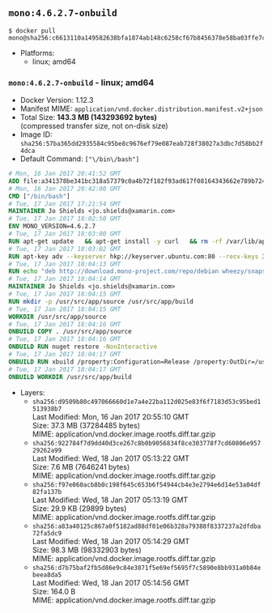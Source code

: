 ## `mono:4.6.2.7-onbuild`

```console
$ docker pull mono@sha256:c6613110a149582638bfa1874ab148c6258cf67b8456378e58ba03ffe7c34aef
```

-	Platforms:
	-	linux; amd64

### `mono:4.6.2.7-onbuild` - linux; amd64

-	Docker Version: 1.12.3
-	Manifest MIME: `application/vnd.docker.distribution.manifest.v2+json`
-	Total Size: **143.3 MB (143293692 bytes)**  
	(compressed transfer size, not on-disk size)
-	Image ID: `sha256:57ba365dd2935584c95be8c9676ef79e087eab728f38027a3dbc7d58bb2f4dca`
-	Default Command: `["\/bin\/bash"]`

```dockerfile
# Mon, 16 Jan 2017 20:41:52 GMT
ADD file:a341378be341bc318a57379c0a4b72f182f93ad617f08164343662e789b7244b in / 
# Mon, 16 Jan 2017 20:42:00 GMT
CMD ["/bin/bash"]
# Tue, 17 Jan 2017 17:21:54 GMT
MAINTAINER Jo Shields <jo.shields@xamarin.com>
# Tue, 17 Jan 2017 18:02:50 GMT
ENV MONO_VERSION=4.6.2.7
# Tue, 17 Jan 2017 18:03:00 GMT
RUN apt-get update   && apt-get install -y curl   && rm -rf /var/lib/apt/lists/*
# Tue, 17 Jan 2017 18:03:02 GMT
RUN apt-key adv --keyserver hkp://keyserver.ubuntu.com:80 --recv-keys 3FA7E0328081BFF6A14DA29AA6A19B38D3D831EF
# Tue, 17 Jan 2017 18:04:13 GMT
RUN echo "deb http://download.mono-project.com/repo/debian wheezy/snapshots/$MONO_VERSION main" > /etc/apt/sources.list.d/mono-xamarin.list   && apt-get update   && apt-get install -y binutils mono-devel ca-certificates-mono fsharp mono-vbnc nuget referenceassemblies-pcl   && rm -rf /var/lib/apt/lists/* /tmp/*
# Tue, 17 Jan 2017 18:04:14 GMT
MAINTAINER Jo Shields <jo.shields@xamarin.com>
# Tue, 17 Jan 2017 18:04:15 GMT
RUN mkdir -p /usr/src/app/source /usr/src/app/build
# Tue, 17 Jan 2017 18:04:15 GMT
WORKDIR /usr/src/app/source
# Tue, 17 Jan 2017 18:04:16 GMT
ONBUILD COPY . /usr/src/app/source
# Tue, 17 Jan 2017 18:04:16 GMT
ONBUILD RUN nuget restore -NonInteractive
# Tue, 17 Jan 2017 18:04:17 GMT
ONBUILD RUN xbuild /property:Configuration=Release /property:OutDir=/usr/src/app/build/
# Tue, 17 Jan 2017 18:04:17 GMT
ONBUILD WORKDIR /usr/src/app/build
```

-	Layers:
	-	`sha256:d9509b80c497066660d1e7a4e22ba112d025e83f6f7183d53c95bed1513938b7`  
		Last Modified: Mon, 16 Jan 2017 20:55:10 GMT  
		Size: 37.3 MB (37284485 bytes)  
		MIME: application/vnd.docker.image.rootfs.diff.tar.gzip
	-	`sha256:922784f7d9dd40d3ce267c8b0b9056834f8ce303778f7cd60806e95729262a99`  
		Last Modified: Wed, 18 Jan 2017 05:13:22 GMT  
		Size: 7.6 MB (7646241 bytes)  
		MIME: application/vnd.docker.image.rootfs.diff.tar.gzip
	-	`sha256:f97e060acb8b0c198f645c653b6f54944cb4e3e2794e6d14e53a04df82fa137b`  
		Last Modified: Wed, 18 Jan 2017 05:13:19 GMT  
		Size: 29.9 KB (29899 bytes)  
		MIME: application/vnd.docker.image.rootfs.diff.tar.gzip
	-	`sha256:a83a40125c867a0f5182ad88df01e06b328a79388f8337237a2dfdba72fa5dc9`  
		Last Modified: Wed, 18 Jan 2017 05:14:29 GMT  
		Size: 98.3 MB (98332903 bytes)  
		MIME: application/vnd.docker.image.rootfs.diff.tar.gzip
	-	`sha256:d7b75baf2fb5d86e9c84e3871f5e69ef5695f7c5890e8bb931a0b84ebeea8da5`  
		Last Modified: Wed, 18 Jan 2017 05:14:56 GMT  
		Size: 164.0 B  
		MIME: application/vnd.docker.image.rootfs.diff.tar.gzip
